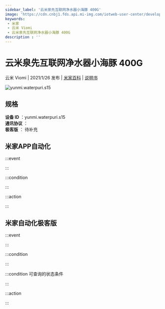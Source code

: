 ```yaml
---
sidebar_label: '云米泉先互联网净水器小海豚 400G'
image: 'https://cdn.cnbj1.fds.api.mi-img.com/iotweb-user-center/developer_1679071455176dmnSJTRL.png?GalaxyAccessKeyId=AKVGLQWBOVIRQ3XLEW&Expires=9223372036854775807&Signature=S4RJHBg7WbDfbGOiwZnCvyrgpN8='
keywords: 
 - 米家
 - 云米 Viomi
 - 云米泉先互联网净水器小海豚 400G
description : ''
---
```

# 云米泉先互联网净水器小海豚 400G

云米 Viomi | 2021/1/26 发布 | [米家百科](https://home.mi.com/webapp/content/baike/product/index.html?model=yunmi.waterpuri.s15) | [说明书](https://home.mi.com/views/introduction.html?model=yunmi.waterpuri.s15&region=cn)

![yunmi.waterpuri.s15](https://cdn.cnbj1.fds.api.mi-img.com/iotweb-user-center/developer_1679071455176dmnSJTRL.png?GalaxyAccessKeyId=AKVGLQWBOVIRQ3XLEW&Expires=9223372036854775807&Signature=S4RJHBg7WbDfbGOiwZnCvyrgpN8=)

## 规格  
> 
**设备 ID** ：yunmi.waterpuri.s15  
**通讯协议** ：  
**极客版**  ： 待补充 


## 米家APP自动化  

:::event  

:::

:::condition  

:::

:::action   

:::

## 米家自动化极客版  

:::event  

:::

:::condition  

:::

:::condition 可查询的状态条件  

:::

:::action  

:::

        
